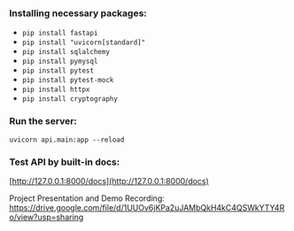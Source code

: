 ### Installing necessary packages:  
* `pip install fastapi`
* `pip install "uvicorn[standard]"`  
* `pip install sqlalchemy`  
* `pip install pymysql`
* `pip install pytest`
* `pip install pytest-mock`
* `pip install httpx`
* `pip install cryptography`
### Run the server:
`uvicorn api.main:app --reload`
### Test API by built-in docs:
[http://127.0.0.1:8000/docs](http://127.0.0.1:8000/docs)

Project Presentation and Demo Recording:
https://drive.google.com/file/d/1UUOv6jKPa2uJAMbQkH4kC4QSWkYTY4Ro/view?usp=sharing
